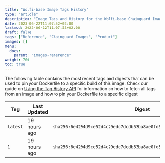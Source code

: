 ```yaml
---
title: "Wolfi-base Image Tags History"
type: "article"
description: "Image Tags and History for the Wolfi-base Chainguard Image"
date: 2023-06-22T11:07:52+02:00
lastmod: 2023-06-22T11:07:52+02:00
draft: false
tags: ["Reference", "Chainguard Images", "Product"]
images: []
menu:
  docs:
    parent: "images-reference"
weight: 700
toc: true
---
```


The following table contains the most recent tags and digests that can be used to pin your Dockerfile to a specific build of this image. Check our guide on [Using the Tag History API](/chainguard/chainguard-images/using-the-tag-history-api/) for information on how to fetch all tags from an image and how to pin your Dockerfile to a specific digest.

| Tag      | Last Updated | Digest                                                                    |
|----------|--------------|---------------------------------------------------------------------------|
| `latest` | 19 hours ago | `sha256:6e4294d9ce52d4c29edc7dcdb53ba8ae0fd5803f0634d699af1a14bf72cb9dd3` |
| `1`      | 19 hours ago | `sha256:6e4294d9ce52d4c29edc7dcdb53ba8ae0fd5803f0634d699af1a14bf72cb9dd3` |
